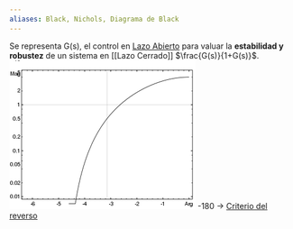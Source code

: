 ```yaml
---
aliases: Black, Nichols, Diagrama de Black
---
```

Se representa G(s), el control en [Lazo Abierto](Lazo%20Abierto.md) para valuar la **estabilidad y robustez** de un sistema en [[Lazo Cerrado]] $\frac{G(s)}{1+G(s)}$.
![](../assets/330px-Nichols_plot.svg.png)
-180 -> [Criterio del reverso](Criterio%20del%20reverso.md)